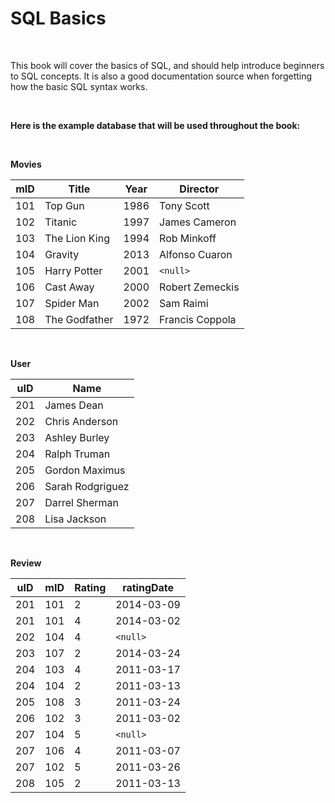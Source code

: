 # SQL Basics

<br>

This book will cover the basics of SQL, and should help introduce beginners to SQL concepts. It is also a good documentation source when forgetting how the basic SQL syntax works.

<br>

**Here is the example database that will be used throughout the book:**

<br>

**Movies**

| mID | Title         | Year | Director        |
| --- | ------------- | ---- | --------------- |
| 101 | Top Gun       | 1986 | Tony Scott      |
| 102 | Titanic       | 1997 | James Cameron   |
| 103 | The Lion King | 1994 | Rob Minkoff     |
| 104 | Gravity       | 2013 | Alfonso Cuaron  |
| 105 | Harry Potter  | 2001 | `<null>`        |
| 106 | Cast Away     | 2000 | Robert Zemeckis |
| 107 | Spider Man    | 2002 | Sam Raimi       |
| 108 | The Godfather | 1972 | Francis Coppola |

<br>

**User**

| uID | Name             |
| --- | ---------------- |
| 201 | James Dean       |
| 202 | Chris Anderson   |
| 203 | Ashley Burley    |
| 204 | Ralph Truman     |
| 205 | Gordon Maximus   |
| 206 | Sarah Rodgriguez |
| 207 | Darrel Sherman   |
| 208 | Lisa Jackson     |

<br>

**Review**

| uID | mID | Rating | ratingDate |
| --- | --- | ------ | ---------- |
| 201 | 101 | 2      | 2014-03-09 |
| 201 | 101 | 4      | 2014-03-02 |
| 202 | 104 | 4      | `<null>`   |
| 203 | 107 | 2      | 2014-03-24 |
| 204 | 103 | 4      | 2011-03-17 |
| 204 | 104 | 2      | 2011-03-13 |
| 205 | 108 | 3      | 2011-03-24 |
| 206 | 102 | 3      | 2011-03-02 |
| 207 | 104 | 5      | `<null>`   |
| 207 | 106 | 4      | 2011-03-07 |
| 207 | 102 | 5      | 2011-03-26 |
| 208 | 105 | 2      | 2011-03-13 |

